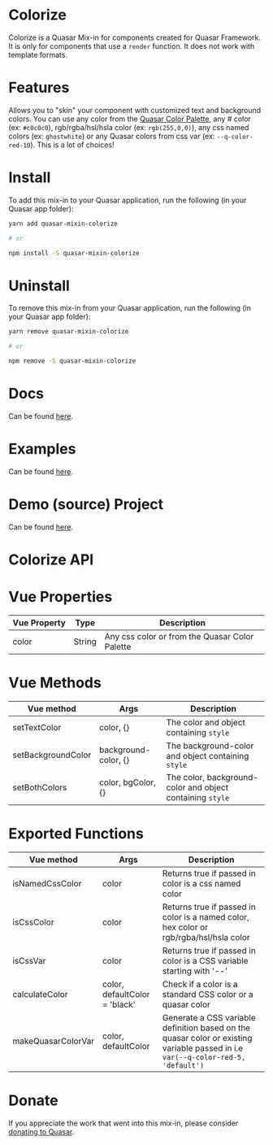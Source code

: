 Colorize
===

Colorize is a Quasar Mix-in for components created for Quasar Framework. It is only for components that use a `render` function. It does not work with template formats.

# Features

Allows you to "skin" your component with customized text and background colors. You can use any color from the [Quasar Color Palette](https://quasar.dev/style/color-palette#Color-List), any # color (ex: `#c0c0c0`), rgb/rgba/hsl/hsla color (ex: `rgb(255,0,0)`), any css named colors (ex: `ghostwhite`) or any Quasar colors from css var (ex: `--q-color-red-10`). This is a lot of choices!

# Install
To add this mix-in to your Quasar application, run the following (in your Quasar app folder):

```bash
yarn add quasar-mixin-colorize

# or

npm install -S quasar-mixin-colorize
```

# Uninstall
To remove this mix-in from your Quasar application, run the following (in your Quasar app folder):

```bash
yarn remove quasar-mixin-colorize

# or

npm remove -S quasar-mixin-colorize
```

# Docs
Can be found [here](https://hawkeye64.github.io/quasar-mixin-colorize).

# Examples
Can be found [here](https://hawkeye64.github.io/quasar-mixin-colorize/examples).

# Demo (source) Project
Can be found [here](https://github.com/hawkeye64/quasar-mixin-colorize/tree/master/demo).

# Colorize API

# Vue Properties
| Vue&nbsp;Property | Type	| Description |
|---|---|---|
| color | String | Any css color or from the Quasar Color Palette |

# Vue Methods
| Vue&nbsp;method | Args	| Description |
|---|---|---|
| setTextColor | color, {} | The color and object containing `style` |
| setBackgroundColor | background-color, {} | The background-color and object containing `style` |
| setBothColors | color, bgColor, {} | The color, background-color and object containing `style` |

# Exported Functions
| Vue&nbsp;method | Args	| Description |
|---|---|---|
| isNamedCssColor | color | Returns true if passed in color is a css named color |
| isCssColor | color | Returns true if passed in color is a named color, hex color or rgb/rgba/hsl/hsla color |
| isCssVar | color | Returns true if passed in color is a CSS variable starting with '--' |
| calculateColor | color, defaultColor = 'black' | Check if a color is a standard CSS color or a quasar color |
| makeQuasarColorVar | color, defaultColor | Generate a CSS variable definition based on the quasar color or existing variable passed in i.e `var(--q-color-red-5, 'default')` |

# Donate
If you appreciate the work that went into this mix-in, please consider [donating to Quasar](https://donate.quasar.dev).
